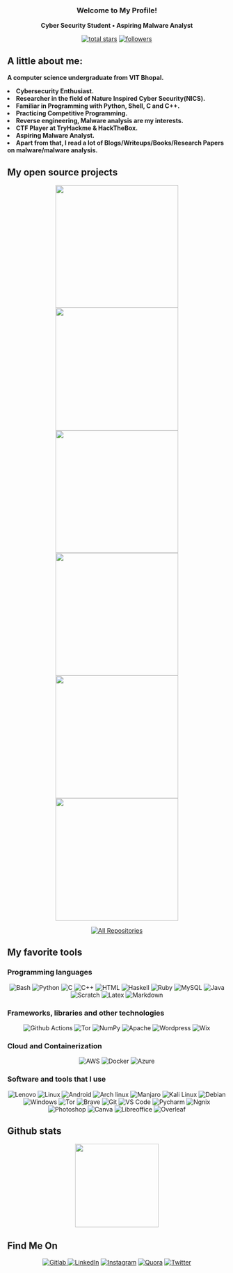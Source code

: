 <h3 align="center">
  Welcome to My Profile!
  
</h3>

<!-- Typing SVG by DenverCoder1 - https://github.com/DenverCoder1/readme-typing-svg -->
<p align="center">
  <b>Cyber Security Student • Aspiring Malware Analyst</b>
</p>

<p align="center">
  <a href="https://github.com/gsvprharsha?tab=repositories&sort=stargazers">
    <img alt="total stars" title="Total stars on GitHub" src="https://custom-icon-badges.herokuapp.com/badge/dynamic/json?logo=star&color=FFFFFF&labelColor=000000&label=Stars&style=for-the-badge&query=%24.stars&url=https://api.github-star-counter.workers.dev/user/gsvprharsha"/></a>
  <a href="https://github.com/gsvprharsha">
    <img alt="followers" title="Follow me on Github" src="https://custom-icon-badges.herokuapp.com/github/followers/gsvprharsha?color=FFFFFF&labelColor=000000&style=for-the-badge&logo=person-add&label=Follow&logoColor=white"/></a>


## A little about me:
<p>
  <b>A computer science undergraduate from VIT Bhopal.
    <li>Cybersecurity Enthusiast.</li>
    <li>Researcher in the field of Nature Inspired Cyber Security(NICS).</li>
    <li>Familiar in Programming with Python, Shell, C and C++.</li>
    <li>Practicing Competitive Programming.</li>
    <li>Reverse engineering, Malware analysis are my interests.</li>
    <li>CTF Player at TryHackme & HackTheBox.</li>
    <li>Aspiring Malware Analyst.</li>
    <li>Apart from that, I read a lot of Blogs/Writeups/Books/Research Papers on malware/malware analysis.</li></b>
</p>

## My open source projects

<p align="center">
  <a href="https://github.com/gsvprharsha/Hunter-Framework"><img width="282" src="https://denvercoder1-github-readme-stats.vercel.app/api/pin/?username=gsvprharsha&repo=Hunter-Framework&theme=nightowl&hide_border=true&show_icons=true"></a>
  <a href="https://github.com/gsvprharsha/Br0ther_Ey3"><img width="282" src="https://denvercoder1-github-readme-stats.vercel.app/api/pin/?username=gsvprharsha&repo=Br0ther_Ey3&theme=nightowl&hide_border=true&show_icons=true"></a>  
  <a href="https://github.com/gsvprharsha/blackarch"><img width="282" src="https://denvercoder1-github-readme-stats.vercel.app/api/pin/?username=gsvprharsha&repo=blackarch&theme=nightowl&hide_border=true&show_icons=true"></a>  
  <a href="https://github.com/gsvprharsha/backdoor-handler"><img width="282" src="https://denvercoder1-github-readme-stats.vercel.app/api/pin?username=gsvprharsha&repo=backdoor-handler&theme=nightowl&hide_border=true&show_icons=true"></a>  
  <a href="https://github.com/gsvprharsha/port-scanner"><img width="282" src="https://denvercoder1-github-readme-stats.vercel.app/api/pin/?username=gsvprharsha&repo=port-scanner&theme=nightowl&hide_border=true&show_icons=true"></a>  
  <a href="https://github.com/gsvprharsha/Lambda-Bash-Theme-For-Linux"><img width="282" src="https://denvercoder1-github-readme-stats.vercel.app/api/pin/?username=gsvprharsha&repo=Lambda-Bash-Theme-For-Linux&theme=nightowl&hide_border=true&show_icons=true"></a>
</p>

<p align="center">
  <a href="https://github.com/gsvprharsha?tab=repositories"><img alt="All Repositories" title="All Repositories" src="https://custom-icon-badges.herokuapp.com/badge/-All%20Repos-FFFFFF?style=for-the-badge&logoColor=black&logo=repo"/></a>
</p>

## My favorite tools

### Programming languages

<p align="center">
    <img alt="Bash" src="https://img.shields.io/badge/Shell_Script-FFFFFF?style=for-the-badge&logo=gnu-bash&logoColor=white&labelColor=000000">
    <img alt="Python" src="https://img.shields.io/badge/Python-FFFFFF?style=for-the-badge&logo=python&logoColor=white&labelColor=000000">
    <img alt="C" src="https://img.shields.io/badge/C-FFFFFF?style=for-the-badge&logo=c&logoColor=white&labelColor=000000">
    <img alt="C++" src="https://img.shields.io/badge/C%2B%2B-FFFFFF?style=for-the-badge&logo=c%2B%2B&logoColor=white&labelColor=000000">
    <img alt="HTML" src="https://img.shields.io/badge/Haskell-FFFFFF?style=for-the-badge&logo=haskell&logoColor=white&labelColor=000000">
    <img alt="Haskell" src="https://img.shields.io/badge/HTML5-FFFFFF?style=for-the-badge&logo=html5&logoColor=white&labelColor=000000">
    <img alt="Ruby" src="https://img.shields.io/badge/Ruby-FFFFFF?style=for-the-badge&logo=ruby&logoColor=white&labelColor=000000">
    <img alt="MySQL" src="https://img.shields.io/badge/MySQL-FFFFFF?style=for-the-badge&logo=mysql&logoColor=white&labelColor=000000">
    <img alt="Java" src="https://img.shields.io/badge/Java-FFFFFF?style=for-the-badge&logo=java&logoColor=white&labelColor=000000">
    <img alt="Scratch" src="https://img.shields.io/badge/Scratch-FFFFFF?style=for-the-badge&logo=Scratch&logoColor=white&labelColor=000000">
    <img alt="Latex" src="https://img.shields.io/badge/LaTeX-FFFFFF?style=for-the-badge&logo=LaTeX&logoColor=white&labelColor=000000">
    <img alt="Markdown" src="https://img.shields.io/badge/Markdown-FFFFFF?style=for-the-badge&logo=markdown&logoColor=white&labelColor=000000">
</p>

### Frameworks, libraries and other technologies

<p align="center">
    <img alt="Github Actions" src="https://img.shields.io/badge/GitHub_Actions-FFFFFF?style=for-the-badge&logo=github-actions&logoColor=white&labelColor=000000">
    <img alt="Tor" src="https://img.shields.io/badge/Tor-FFFFFF?style=for-the-badge&logo=Tor-Browser&logoColor=white&labelColor=000000">
    <img alt="NumPy" src="https://img.shields.io/badge/Numpy-FFFFFF?style=for-the-badge&logo=numpy&logoColor=white&labelColor=000000">
    <img alt="Apache" src="https://img.shields.io/badge/Apache-FFFFFF?style=for-the-badge&logo=Apache&logoColor=white&labelColor=000000">
    <img alt="Wordpress" src="https://img.shields.io/badge/Wordpress-FFFFFF?style=for-the-badge&logo=wordpress&logoColor=white&labelColor=000000">
    <img alt="Wix" src="https://img.shields.io/badge/Wix-FFFFFF?style=for-the-badge&logo=wix&logoColor=white&labelColor=000000">
</p>

### Cloud and Containerization  

<p align="center">
    <img alt="AWS" src="https://img.shields.io/badge/Amazon_AWS-FFFFFF?style=for-the-badge&logo=amazonaws&logoColor=white&labelColor=000000">
    <img alt="Docker" src="https://img.shields.io/badge/Docker-FFFFFF?style=for-the-badge&logo=docker&logoColor=white&labelColor=000000">
    <img alt="Azure" src="https://img.shields.io/badge/microsoft%20azure-FFFFFF?style=for-the-badge&logo=microsoft-azure&logoColor=white&labelColor=000000">
</p>

### Software and tools that I use

<p align="center">
    <img alt="Lenovo" src="https://img.shields.io/badge/lenovo%20laptop-FFFFFF?style=for-the-badge&logo=lenovo&logoColor=white&labelColor=000000">
    <img alt="Linux" src="https://img.shields.io/badge/Linux-FFFFFF?style=for-the-badge&logo=linux&logoColor=white&labelColor=000000">
    <img alt="Android" src="https://img.shields.io/badge/Android-FFFFFF?style=for-the-badge&logo=android&logoColor=white&labelColor=000000">
    <img alt="Arch linux" src="https://img.shields.io/badge/Arch_Linux-FFFFFF?style=for-the-badge&logo=arch-linux&logoColor=white&labelColor=000000">
    <img alt="Manjaro" src="https://img.shields.io/badge/Manjaro-FFFFFF?style=for-the-badge&logo=Manjaro&logoColor=white&labelColor=000000">
    <img alt="Kali Linux" src="https://img.shields.io/badge/Kali_Linux-FFFFFF?style=for-the-badge&logo=kali-linux&logoColor=white&labelColor=000000">
    <img alt="Debian" src="https://img.shields.io/badge/Debian-FFFFFF?style=for-the-badge&logo=debian&logoColor=white&labelColor=000000">
    <img alt="Windows" src="https://img.shields.io/badge/Windows-FFFFFF?style=for-the-badge&logo=windows&logoColor=white&labelColor=000000">
    <img alt="Tor" src="https://img.shields.io/badge/Tor_Browser-FFFFFF?style=for-the-badge&logo=Tor-Browser&logoColor=white&labelColor=000000">
    <img alt="Brave" src="https://img.shields.io/badge/Brave-FFFFFF?style=for-the-badge&logo=Brave&logoColor=white&labelColor=000000">
    <img alt="Git" src="https://img.shields.io/badge/GIT-FFFFFF?style=for-the-badge&logo=git&logoColor=white&labelColor=000000">
    <img alt="VS Code" src="https://img.shields.io/badge/Visual_Studio_Code-FFFFFF?style=for-the-badge&logo=visual%20studio%20code&logoColor=white&labelColor=000000">
    <img alt="Pycharm" src="https://img.shields.io/badge/PyCharm-FFFFFF.svg?&style=for-the-badge&logo=PyCharm&logoColor=white&labelColor=000000">
    <img alt="Ngnix" src="https://img.shields.io/badge/Nginx-FFFFFF?style=for-the-badge&logo=nginx&logoColor=white&labelColor=000000">
    <img alt="Photoshop" src="https://img.shields.io/badge/Adobe%20Photoshop-FFFFFF?style=for-the-badge&logo=Adobe%20Photoshop&logoColor=white&labelColor=000000">
    <img alt="Canva" src="https://img.shields.io/badge/Canva-FFFFFF.svg?&style=for-the-badge&logo=Canva&logoColor=white&labelColor=000000">
    <img alt="Libreoffice" src="https://img.shields.io/badge/LibreOffice-FFFFFF?style=for-the-badge&logo=LibreOffice&logoColor=white&labelColor=000000">
    <img alt="Overleaf" src="https://img.shields.io/badge/Overleaf-FFFFFF?style=for-the-badge&logo=Overleaf&logoColor=white&labelColor=000000">
</p>

## Github stats
<p align="center">
    <img alt"gsvprharsha's github stats" src="https://streak-stats.demolab.com?user=gsvprharsha&theme=nightowl&hide_border=true&date_format=M%20j%5B%2C%20Y%5D&mode=weekly" height="192px">

## Find Me On
<p align="center">
    <a href="https://gitlab.com/gsvprharsha"><img alt="Gitlab" src="https://img.shields.io/badge/GitLab-FFFFFF?style=for-the-badge&logo=gitlab&logoColor=white&labelColor=000000">
    <a href="https://www.linkedin.com/in/prharsha-g-1ab348201"><img alt="LinkedIn" src="https://img.shields.io/badge/linkedin-FFFFFF.svg?style=for-the-badge&logo=linkedin&logoColor=white&labelColor=000000"></a>
    <a href="https://www.instagram.com/gsvprharsha/"><img alt="Instagram" src="https://img.shields.io/badge/Instagram-FFFFFF?style=for-the-badge&logo=instagram&logoColor=white&labelColor=000000"></a>
    <a href="https://www.quora.com/profile/Prharsha"><img alt="Quora" src="https://img.shields.io/badge/Quora-FFFFFF.svg?&style=for-the-badge&logo=Quora&logoColor=white&labelColor=000000"></a>
    <a href="https://www.twitter.com/gsvprharsha/"><img alt="Twitter" src="https://img.shields.io/badge/Twitter-FFFFFF?style=for-the-badge&logo=twitter&logoColor=white&labelColor=000000"></a>
</p>
